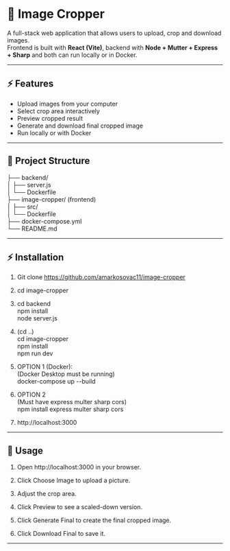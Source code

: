 # 📸 Image Cropper

A full-stack web application that allows users to upload, crop and download images.  
Frontend is built with **React (Vite)**, backend with **Node + Mutter + Express + Sharp** and both can run locally or in Docker.  

---

## ⚡ Features
- Upload images from your computer  
- Select crop area interactively  
- Preview cropped result  
- Generate and download final cropped image  
- Run locally or with Docker  

---

## 📂 Project Structure
├── backend/  <br>
│ ├── server.js <br>
│ └── Dockerfile <br>
├── image-cropper/ (frontend)<br>
│ ├── src/ <br>
│ └── Dockerfile <br>
├── docker-compose.yml <br>
└── README.md <br>

---

## ⚡ Installation

1. Git clone https://github.com/amarkosovac11/image-cropper <br>

2. cd image-cropper <br>

3. cd backend <br>
   npm install <br>
   node server.js <br>
   
4. (cd ..) <br>
   cd image-cropper <br>
   npm install <br>
   npm run dev <br>
   

5. OPTION 1 (Docker):  <br>
  (Docker Desktop must be running) <br>
  docker-compose up --build <br>
   
6. OPTION 2 <br>
   (Must have express multer sharp cors) <br>
   npm install express multer sharp cors <br>
   
7. http://localhost:3000 <br>

---

## 📖 Usage

1) Open http://localhost:3000 in your browser.

2) Click Choose Image to upload a picture.

3) Adjust the crop area.

4) Click Preview to see a scaled-down version.

5) Click Generate Final to create the final cropped image.

6) Click Download Final to save it.


 

---

 

